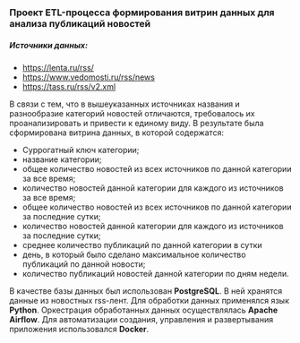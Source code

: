 ### Проект ETL-процесса формирования витрин данных для анализа публикаций новостей

##### Источники данных:
* https://lenta.ru/rss/
* https://www.vedomosti.ru/rss/news
* https://tass.ru/rss/v2.xml

В связи с тем, что в вышеуказанных источниках названия и разнообразие категорий новостей отличаются, требовалось их проанализировать и привести к единому виду. В результате была сформирована витрина данных, в которой содержатся:

* Суррогатный ключ категории;
* название категории;
* общее количество новостей из всех источников по данной категории за все время;
* количество новостей данной категории для каждого из источников за все время;
* общее количество новостей из всех источников по данной категории за последние сутки;
* количество новостей данной категории для каждого из источников за последние сутки;
* среднее количество публикаций по данной категории в сутки
* день, в который было сделано максимальное количество публикаций по данной новости;
* количество публикаций новостей данной категории по дням недели.

В качестве базы данных был использован __PostgreSQL__. В ней хранятся данные из новостных rss-лент. Для обработки данных применялся язык __Python__. Оркестрация обработанных данных осуществлялась __Apache Airflow__. Для автоматизации создания, управления и развертывания приложения использовался __Docker__.
